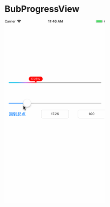 # BubProgressView  



![img](https://github.com/GitCosmos/BubProgressView/blob/master/progress.gif)  



